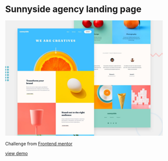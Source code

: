 #  Sunnyside agency landing page

![Design preview for the Sunnyside agency landing page coding challenge](./design/desktop-preview.jpg)

Challenge from [Frontend mentor](https://www.frontendmentor.io)

[view demo](https://rifkiahmadfahrezi.github.io/sunnyside-landing-page) 
